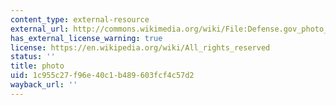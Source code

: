 ```yaml
---
content_type: external-resource
external_url: http://commons.wikimedia.org/wiki/File:Defense.gov_photo_essay_100506-N-6070S-346.jpg
has_external_license_warning: true
license: https://en.wikipedia.org/wiki/All_rights_reserved
status: ''
title: photo
uid: 1c955c27-f96e-40c1-b489-603fcf4c57d2
wayback_url: ''
---
```

